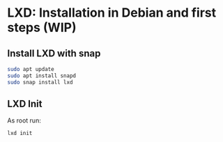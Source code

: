 # LXD: Installation in Debian and first steps (WIP)
## Install LXD with snap
```bash
sudo apt update
sudo apt install snapd
sudo snap install lxd
```
## LXD Init
As root run:
```bash
lxd init
```
